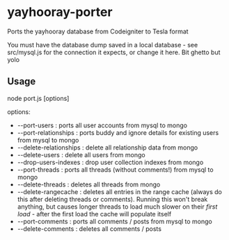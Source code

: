 yayhooray-porter
================

Ports the yayhooray database from Codeigniter to Tesla format

You must have the database dump saved in a local database - see src/mysql.js for the connection it expects, or change it here. Bit ghetto but yolo

Usage
-----

node port.js [options]

options:
- --port-users : ports all user accounts from mysql to mongo
- --port-relationships : ports buddy and ignore details for existing users from mysql to mongo
- --delete-relationships : delete all relationship data from mongo
- --delete-users : delete all users from mongo
- --drop-users-indexes : drop user collection indexes from mongo
- --port-threads : ports all threads (without comments!) from mysql to mongo
- --delete-threads : deletes all threads from mongo
- --delete-rangecache : deletes all entries in the range cache (always do this after deleting threads or comments). Running this won't break anything, but causes longer threads to load much slower on their _first load_ - after the first load the cache will populate itself
- --port-comments : ports all comments / posts from mysql to mongo
- --delete-comments : deletes all comments / posts
